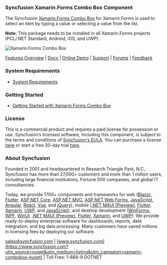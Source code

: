 ### Syncfusion Xamarin.Forms Combo Box Component
The Syncfusion [Xamarin.Forms Combo Box](https://www.syncfusion.com/xamarin-ui-controls/combobox?utm_source=nuget&utm_medium=listing&utm_campaign=xamarin-combobox-nuget) for Xamarin.Forms is used to select an item by typing a value or selecting a value from the list.

**Note:** This package needs to be installed in all Xamarin.Forms projects (PCL/.NET Standard, Android, iOS, and UWP).

![Xamarin.Forms Combo Box](https://cdn.syncfusion.com/nuget-readme/xamarin/xamarin_forms_combobox.png)

[Features Overview](https://www.syncfusion.com/xamarin-ui-controls/combobox?utm_source=nuget&utm_medium=listing&utm_campaign=xamarin-combobox-nuget) | [Docs](https://help.syncfusion.com/xamarin/combobox/getting-started?utm_source=nuget&utm_medium=listing&utm_campaign=xamarin-combobox-nuget) | [Online Demo](https://github.com/syncfusion/xamarin-demos?utm_source=nuget&utm_medium=listing&utm_campaign=xamarin-combobox-nuget) | [Support](https://www.syncfusion.com/support/directtrac/incidents/newincident?utm_source=nuget&utm_medium=listing&utm_campaign=xamarin-combobox-nuget) | [Forums](https://www.syncfusion.com/forums/xamarin.forms?utm_source=nuget&utm_medium=listing&utm_campaign=xamarin-combobox-nuget) | [Feedback](https://www.syncfusion.com/feedback/xamarin-forms?utm_source=nuget&utm_medium=listing&utm_campaign=xamarin-combobox-nuget)

### System Requirements

* [System Requirements](https://help.syncfusion.com/xamarin/installation/system-requirements?utm_source=nuget&utm_medium=listing&utm_campaign=xamarin-combobox-nuget)

### Getting Started

* [Getting Started with Xamarin.Forms Combo Box](https://help.syncfusion.com/xamarin/combobox/getting-started?utm_source=nuget&utm_medium=listing&utm_campaign=xamarin-combobox-nuget)

### License

This is a commercial product and requires a paid license for possession or use. Syncfusion’s licensed software, including this component, is subject to the terms and conditions of [Syncfusion's EULA](https://www.syncfusion.com/eula/es/?utm_source=nuget&utm_medium=listing&utm_campaign=xamarin-combobox-nuget). You can purchase a license [here](https://www.syncfusion.com/sales/products?utm_source=nuget&utm_medium=listing&utm_campaign=xamarin-combobox-nuget) or start a free 30-day trial [here](https://www.syncfusion.com/account/manage-trials/start-trials?utm_source=nuget&utm_medium=listing&utm_campaign=xamarin-combobox-nuget).

### About Syncfusion

Founded in 2001 and headquartered in Research Triangle Park, N.C., Syncfusion has more than 27,000+ customers and more than 1 million users, including large financial institutions, Fortune 500 companies, and global IT consultancies.
 
Today, we provide 1700+ components and frameworks for web ([Blazor](https://www.syncfusion.com/blazor-components?utm_source=nuget&utm_medium=listing&utm_campaign=xamarin-combobox-nuget), [Flutter](https://www.syncfusion.com/flutter-widgets?utm_source=nuget&utm_medium=listing&utm_campaign=xamarin-combobox-nuget), [ASP.NET Core](https://www.syncfusion.com/aspnet-core-ui-controls?utm_source=nuget&utm_medium=listing&utm_campaign=xamarin-combobox-nuget), [ASP.NET MVC](https://www.syncfusion.com/aspnet-mvc-ui-controls?utm_source=nuget&utm_medium=listing&utm_campaign=xamarin-combobox-nuget), [ASP.NET Web Forms](https://www.syncfusion.com/jquery/aspnet-webforms-ui-controls?utm_source=nuget&utm_medium=listing&utm_campaign=xamarin-combobox-nuget), [JavaScript](https://www.syncfusion.com/javascript-ui-controls?utm_source=nuget&utm_medium=listing&utm_campaign=xamarin-combobox-nuget), [Angular](https://www.syncfusion.com/angular-ui-components?utm_source=nuget&utm_medium=listing&utm_campaign=xamarin-combobox-nuget), [React](https://www.syncfusion.com/react-ui-components?utm_source=nuget&utm_medium=listing&utm_campaign=xamarin-combobox-nuget), [Vue](https://www.syncfusion.com/vue-ui-components?utm_source=nuget&utm_medium=listing&utm_campaign=xamarin-combobox-nuget), and [jQuery](https://www.syncfusion.com/jquery-ui-widgets?utm_source=nuget&utm_medium=listing&utm_campaign=xamarin-combobox-nuget)), mobile ([.NET MAUI (Preview)](https://www.syncfusion.com/maui-controls?utm_source=nuget&utm_medium=listing&utm_campaign=xamarin-combobox-nuget), [Flutter](https://www.syncfusion.com/flutter-widgets?utm_source=nuget&utm_medium=listing&utm_campaign=xamarin-combobox-nuget), [Xamarin](https://www.syncfusion.com/xamarin-ui-controls?utm_source=nuget&utm_medium=listing&utm_campaign=xamarin-combobox-nuget), [UWP](https://www.syncfusion.com/uwp-ui-controls?utm_source=nuget&utm_medium=listing&utm_campaign=xamarin-combobox-nuget), and [JavaScript](https://www.syncfusion.com/javascript-ui-controls?utm_source=nuget&utm_medium=listing&utm_campaign=xamarin-combobox-nuget)), and desktop development ([WinForms](https://www.syncfusion.com/winforms-ui-controls?utm_source=nuget&utm_medium=listing&utm_campaign=xamarin-combobox-nuget), [WPF](https://www.syncfusion.com/wpf-controls?utm_source=nuget&utm_medium=listing&utm_campaign=xamarin-combobox-nuget), [WinUI](https://www.syncfusion.com/winui-controls?utm_source=nuget&utm_medium=listing&utm_campaign=xamarin-combobox-nuget), [.NET MAUI (Preview)](https://www.syncfusion.com/maui-controls?utm_source=nuget&utm_medium=listing&utm_campaign=xamarin-combobox-nuget), [Flutter](https://www.syncfusion.com/flutter-widgets?utm_source=nuget&utm_medium=listing&utm_campaign=xamarin-combobox-nuget), [Xamarin](https://www.syncfusion.com/xamarin-ui-controls?utm_source=nuget&utm_medium=listing&utm_campaign=xamarin-combobox-nuget), and [UWP](https://www.syncfusion.com/uwp-ui-controls?utm_source=nuget&utm_medium=listing&utm_campaign=xamarin-combobox-nuget)). We provide ready-to-deploy enterprise software for dashboards, reports, data integration, and big data processing. Many customers have saved millions in licensing fees by deploying our software.

[sales@syncfusion.com](mailto:sales@syncfusion.com?Subject=Syncfusion%20Xamarin.Forms%20ComboBox-%20NuGet) | [www.syncfusion.com](https://www.syncfusion.com?utm_source=nuget&utm_medium=listing&utm_campaign=xamarin-combobox-nuget) | Toll Free: 1-888-9 DOTNET


     